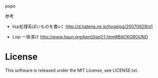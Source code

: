 popo


参考

-  lisp処理系ぽいものを書uく
http://d.hatena.ne.jp/hogelog/20070929/p1

- Lisp 一夜漬け
http://www.haun.org/kent/lisp1/1.html#BACKGROUND


License
==
This software is released under the MIT License, see LICENSE.txt.
